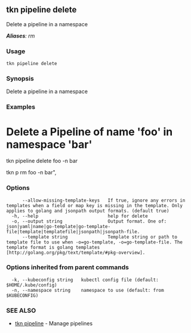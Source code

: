 ## tkn pipeline delete

Delete a pipeline in a namespace

***Aliases**: rm*

### Usage

```
tkn pipeline delete
```

### Synopsis

Delete a pipeline in a namespace

### Examples


# Delete a Pipeline of name 'foo' in namespace 'bar'
tkn pipeline delete foo -n bar

tkn p rm foo -n bar",


### Options

```
      --allow-missing-template-keys   If true, ignore any errors in templates when a field or map key is missing in the template. Only applies to golang and jsonpath output formats. (default true)
  -h, --help                          help for delete
  -o, --output string                 Output format. One of: json|yaml|name|go-template|go-template-file|template|templatefile|jsonpath|jsonpath-file.
      --template string               Template string or path to template file to use when -o=go-template, -o=go-template-file. The template format is golang templates [http://golang.org/pkg/text/template/#pkg-overview].
```

### Options inherited from parent commands

```
  -k, --kubeconfig string   kubectl config file (default: $HOME/.kube/config)
  -n, --namespace string    namespace to use (default: from $KUBECONFIG)
```

### SEE ALSO

* [tkn pipeline](tkn_pipeline.md)	 - Manage pipelines

